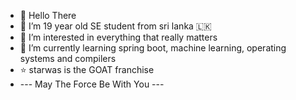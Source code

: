 - 👋 Hello There
- 💙 I’m 19 year old SE student from sri lanka 🇱🇰
- 👀 I’m interested in everything that really matters
- 🌱 I’m currently learning spring boot, machine learning, operating systems and compilers
- ⭐ starwas is the GOAT franchise
- ---  May The Force Be With You ---
